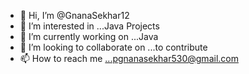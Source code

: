 - 👋 Hi, I’m @GnanaSekhar12
- 👀 I’m interested in ...Java Projects
- 🌱 I’m currently working on ...Java 
- 💞️ I’m looking to collaborate on ...to contribute
- 📫 How to reach me ...pgnanasekhar530@gmail.com

<!---
GnanaSekhar12/GnanaSekhar12 is a ✨ special ✨ repository because its `README.md` (this file) appears on your GitHub profile.
You can click the Preview link to take a look at your changes.
--->
